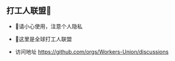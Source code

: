 ## 打工人联盟👋

* 🧙请小心使用，注意个人隐私

* 🌈这里是全球打工人联盟

* 访问地址 https://github.com/orgs/Workers-Union/discussions
<!--

**以下是一些帮助您入门的想法：**

🙋‍♀️ 简短介绍 - 您的组织是做什么的？
🌈贡献指南 - 社区如何参与？
👩‍💻有用的资源 - 社区在哪里可以找到您的文档？社区还有什么应该知道的吗？
🍿 有趣的事实 - 你的团队早餐吃什么？
🧙请记住，借助 [Markdown] 的力量，您可以做很多事情（https://docs.github.com/github/writing-on-github/getting-started-with-writing-and-formatting-on- github/基本书写和格式语法）
-->
